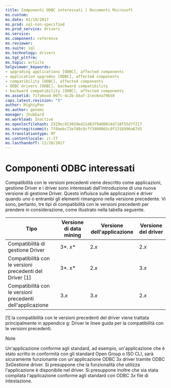 ```yaml
---
title: Componenti ODBC interessati | Documenti Microsoft
ms.custom: 
ms.date: 01/19/2017
ms.prod: sql-non-specified
ms.prod_service: drivers
ms.service: 
ms.component: reference
ms.reviewer: 
ms.suite: sql
ms.technology: drivers
ms.tgt_pltfrm: 
ms.topic: article
helpviewer_keywords:
- upgrading applications [ODBC], affected components
- application upgrades [ODBC], affected components
- compatibility [ODBC], affected components
- ODBC drivers [ODBC], backward compatibility
- backward compatibility [ODBC], affected components
ms.assetid: 71fa6ea4-007c-4c2b-b5af-2cec6ea79b58
caps.latest.revision: "5"
author: MightyPen
ms.author: genemi
manager: jhubbard
ms.workload: Inactive
ms.openlocfilehash: 2329ec013019ed11d63f9400014d718f55d7f217
ms.sourcegitcommit: 7f8aebc72e7d0c8cff3990865c9f1316996a67d5
ms.translationtype: MT
ms.contentlocale: it-IT
ms.lasthandoff: 11/20/2017
---
```

# <a name="affected-odbc-components"></a>Componenti ODBC interessati
Compatibilità con le versioni precedenti viene descritto come applicazioni, gestione Driver e i driver sono interessati dall'introduzione di una nuova versione di gestione Driver. Questo influisce sulle applicazioni e driver quando uno o entrambi gli elementi rimangono nella versione precedente. Vi sono, pertanto, tre tipi di compatibilità con le versioni precedenti per prendere in considerazione, come illustrato nella tabella seguente.  
  
|Tipo|Versione di data mining|Versione dell'applicazione|Versione del driver|  
|----------|-------------------|----------------------------|-----------------------|  
|Compatibilità di gestione Driver|3*. x*|2.*x*|2.*x*|  
|Compatibilità con le versioni precedenti del Driver [1]|3*. x*|2.*x*|3.*x*|  
|Compatibilità con le versioni precedenti dell'applicazione|3.*x*|3.*x*|2.*x*|  
  
 [1] la compatibilità con le versioni precedenti del driver viene trattata principalmente in appendice g: Driver le linee guida per la compatibilità con le versioni precedenti.  
  
> [!NOTE]  
>  Un'applicazione conforme agli standard, ad esempio, un'applicazione che è stato scritto in conformità con gli standard Open Group o ISO CLI, sarà sicuramente funzionante con un'applicazione ODBC 3*x* driver tramite ODBC 3*x*Gestione driver. Si presuppone che la funzionalità che utilizza l'applicazione è disponibile nel driver. Si presuppone inoltre che sia stata compilata l'applicazione conforme agli standard con ODBC 3*x* file di intestazione.
